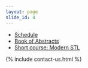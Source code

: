 ```yaml
---
layout: page
slide_id: 4
---
```


<div class="row">

<div class="col-xs-12 col-sm-12 col-md-12 col-lg-10 offset-lg-1 col-xl-10 offset-xl-1">


<div id="adobe-dc-view" style="width: 800px;"></div>
<script src="https://documentservices.adobe.com/view-sdk/viewer.js"></script>
<script type="text/javascript">
	document.addEventListener("adobe_dc_view_sdk.ready", function(){ 
		var adobeDCView = new AdobeDC.View({clientId: "495ed6c10b7249d3910dc4699522bcc8", divId: "adobe-dc-view"});
		adobeDCView.previewFile({
			content:{location: {url: "/assets/schedule.pdf"}},
			metaData:{fileName: "schedule.pdf"}
		}, {embedMode: "IN_LINE"});
	});
</script>

<ul>
<li> <a href="/assets/schedule.pdf">Schedule </a> </li>
<li> <a href="/assets/book-of-abstracts.pdf"> Book of Abstracts </a> </li>
<li> <a href="/shortcourse"> Short course: Modern STL </a> </li>
</ul>


{% include contact-us.html %}
